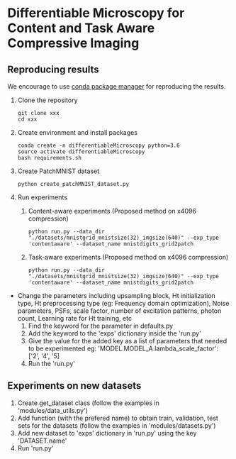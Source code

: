 # Differentiable Microscopy for Content and Task Aware Compressive Imaging

## Reproducing results

We encourage to use [conda package manager](https://docs.conda.io/en/latest/) for reproducing the results.

1. Clone the repository
    ```
    git clone xxx
    cd xxx
    ```

2. Create environment and install packages
    ```
    conda create -n differentiableMicroscopy python=3.6
    source activate differentiableMicroscopy
    bash requirements.sh
    ```

3. Create PatchMNIST dataset

    ```
    python create_patchMNIST_dataset.py 
    ```

4. Run experiments

    1. Content-aware experiments (Proposed method on x4096 compression)
        ```
        python run.py --data_dir "./datasets/mnistgrid_mnistsize(32)_imgsize(640)" --exp_type 'contentaware' --dataset_name mnistdigits_grid2patch
        ```
    2. Task-aware experiments (Proposed method on x4096 compression)
        ```
        python run.py --data_dir "./datasets/mnistgrid_mnistsize(32)_imgsize(640)" --exp_type 'contentaware' --dataset_name mnistdigits_grid2patch
        ```
        

* Change the parameters including upsampling block, Ht initialization type, Ht preprocessing type (eg: Frequency domain optimization), Noise parameters, PSFs, scale factor, number of excitation patterns, photon count, Learning rate for Ht training, etc
    1. Find the keyword for the parameter in defaults.py
    2. Add the keyword to the 'exps' dictionary inside the 'run.py'
    3. Give the value for the added key as a list of parameters that needed to be experimented
        eg: 'MODEL.MODEL_A.lambda_scale_factor': ['2', '4', '5]
    4. Run the 'run.py'
    
    
## Experiments on new datasets

1. Create get_dataset class (follow the examples in 'modules/data_utils.py')
2. Add function (with the prefered name) to obtain train, validation, test sets for the datasets (follow the examples in 'modules/datasets.py')
3. Add new dataset to 'exps' dictionary in 'run.py' using the key 'DATASET.name'
4. Run 'run.py'
